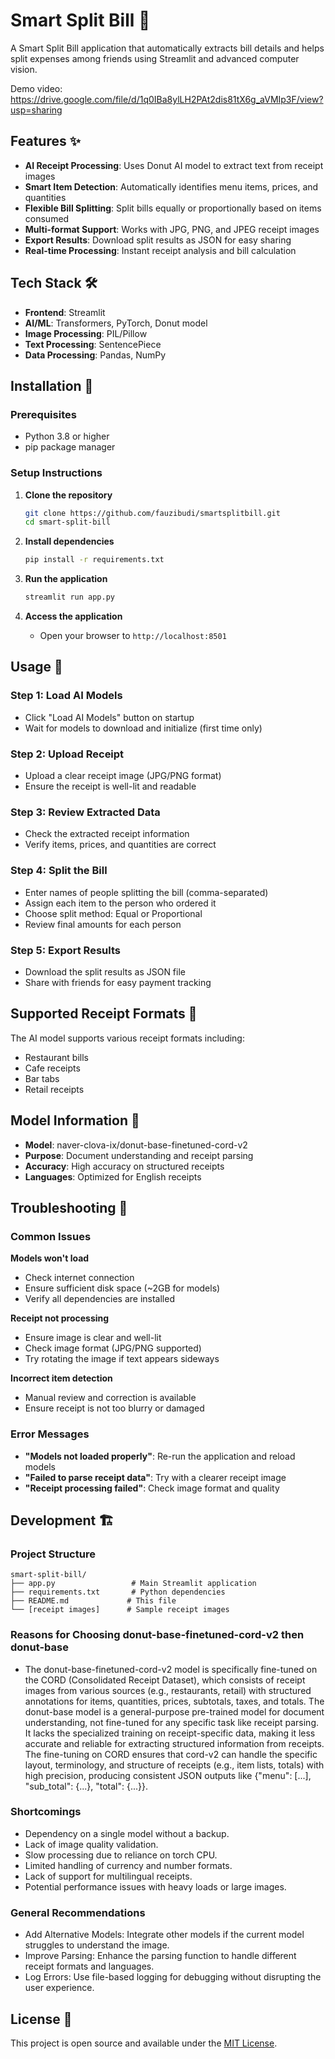 # Smart Split Bill 🧾

A Smart Split Bill application that automatically extracts bill details and helps split expenses among friends using Streamlit and advanced computer vision.

Demo video: https://drive.google.com/file/d/1q0IBa8ylLH2PAt2dis81tX6g_aVMIp3F/view?usp=sharing

## Features ✨

- **AI Receipt Processing**: Uses Donut AI model to extract text from receipt images
- **Smart Item Detection**: Automatically identifies menu items, prices, and quantities
- **Flexible Bill Splitting**: Split bills equally or proportionally based on items consumed
- **Multi-format Support**: Works with JPG, PNG, and JPEG receipt images
- **Export Results**: Download split results as JSON for easy sharing
- **Real-time Processing**: Instant receipt analysis and bill calculation

## Tech Stack 🛠️

- **Frontend**: Streamlit
- **AI/ML**: Transformers, PyTorch, Donut model
- **Image Processing**: PIL/Pillow
- **Text Processing**: SentencePiece
- **Data Processing**: Pandas, NumPy

## Installation 🚀

### Prerequisites
- Python 3.8 or higher
- pip package manager

### Setup Instructions

1. **Clone the repository**
   ```bash
   git clone https://github.com/fauzibudi/smartsplitbill.git
   cd smart-split-bill
   ```

2. **Install dependencies**
   ```bash
   pip install -r requirements.txt
   ```

3. **Run the application**
   ```bash
   streamlit run app.py
   ```

4. **Access the application**
   - Open your browser to `http://localhost:8501`

## Usage 📖

### Step 1: Load AI Models
- Click "Load AI Models" button on startup
- Wait for models to download and initialize (first time only)

### Step 2: Upload Receipt
- Upload a clear receipt image (JPG/PNG format)
- Ensure the receipt is well-lit and readable

### Step 3: Review Extracted Data
- Check the extracted receipt information
- Verify items, prices, and quantities are correct

### Step 4: Split the Bill
- Enter names of people splitting the bill (comma-separated)
- Assign each item to the person who ordered it
- Choose split method: Equal or Proportional
- Review final amounts for each person

### Step 5: Export Results
- Download the split results as JSON file
- Share with friends for easy payment tracking

## Supported Receipt Formats 📄

The AI model supports various receipt formats including:
- Restaurant bills
- Cafe receipts
- Bar tabs
- Retail receipts

## Model Information 🤖

- **Model**: naver-clova-ix/donut-base-finetuned-cord-v2
- **Purpose**: Document understanding and receipt parsing
- **Accuracy**: High accuracy on structured receipts
- **Languages**: Optimized for English receipts

## Troubleshooting 🔧

### Common Issues

**Models won't load**
- Check internet connection
- Ensure sufficient disk space (~2GB for models)
- Verify all dependencies are installed

**Receipt not processing**
- Ensure image is clear and well-lit
- Check image format (JPG/PNG supported)
- Try rotating the image if text appears sideways

**Incorrect item detection**
- Manual review and correction is available
- Ensure receipt is not too blurry or damaged

### Error Messages

- **"Models not loaded properly"**: Re-run the application and reload models
- **"Failed to parse receipt data"**: Try with a clearer receipt image
- **"Receipt processing failed"**: Check image format and quality

## Development 🏗️

### Project Structure
```
smart-split-bill/
├── app.py                 # Main Streamlit application
├── requirements.txt       # Python dependencies
├── README.md             # This file
└── [receipt images]      # Sample receipt images
```

### Reasons for Choosing donut-base-finetuned-cord-v2 then donut-base

- The donut-base-finetuned-cord-v2 model is specifically fine-tuned on the CORD (Consolidated Receipt Dataset), which consists of receipt images from various sources (e.g., restaurants, retail) with structured annotations for items, quantities, prices, subtotals, taxes, and totals. The donut-base model is a general-purpose pre-trained model for document understanding, not fine-tuned for any specific task like receipt parsing. It lacks the specialized training on receipt-specific data, making it less accurate and reliable for extracting structured information from receipts. The fine-tuning on CORD ensures that cord-v2 can handle the specific layout, terminology, and structure of receipts (e.g., item lists, totals) with high precision, producing consistent JSON outputs like {"menu": [...], "sub_total": {...}, "total": {...}}.

### Shortcomings

- Dependency on a single model without a backup.
- Lack of image quality validation.
- Slow processing due to reliance on torch CPU.
- Limited handling of currency and number formats.
- Lack of support for multilingual receipts.
- Potential performance issues with heavy loads or large images.

### General Recommendations

- Add Alternative Models: Integrate other models if the current model struggles to understand the image.
- Improve Parsing: Enhance the parsing function to handle different receipt formats and languages.
- Log Errors: Use file-based logging for debugging without disrupting the user experience.

## License 📄

This project is open source and available under the [MIT License](LICENSE).

